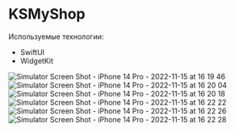 # KSMyShop

Используемые технологии:

- SwiftUI
- WidgetKit

![Simulator Screen Shot - iPhone 14 Pro - 2022-11-15 at 16 19 46](https://user-images.githubusercontent.com/80915117/201930158-5844e914-8918-4f50-95f2-f20031e7c2e6.png)
![Simulator Screen Shot - iPhone 14 Pro - 2022-11-15 at 16 20 04](https://user-images.githubusercontent.com/80915117/201930167-71ab73c5-e02f-4481-8a0e-075cb3dee427.png)
![Simulator Screen Shot - iPhone 14 Pro - 2022-11-15 at 16 20 18](https://user-images.githubusercontent.com/80915117/201930177-d5bbf067-5f69-4e3c-b105-55550dcac4a1.png)
![Simulator Screen Shot - iPhone 14 Pro - 2022-11-15 at 16 22 22](https://user-images.githubusercontent.com/80915117/201930192-5eb8a960-61c0-4f3f-a46d-4d08cbc8811b.png)
![Simulator Screen Shot - iPhone 14 Pro - 2022-11-15 at 16 22 26](https://user-images.githubusercontent.com/80915117/201930206-fdf7271f-c967-463e-9a41-4e8d0db5c522.png)
![Simulator Screen Shot - iPhone 14 Pro - 2022-11-15 at 16 22 28](https://user-images.githubusercontent.com/80915117/201930215-81724d52-4c89-4b6c-bbec-deae46378936.png)
